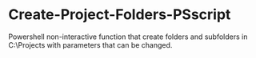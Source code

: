 # Create-Project-Folders-PSscript
Powershell non-interactive function that create folders and subfolders in C:\Projects with parameters that can be changed.
